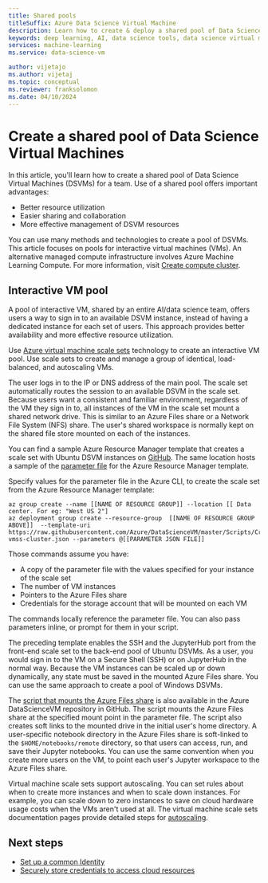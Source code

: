 ```yaml
---
title: Shared pools
titleSuffix: Azure Data Science Virtual Machine 
description: Learn how to create & deploy a shared pool of Data Science Virtual Machines (DSVMs) as a shared resource for a team.
keywords: deep learning, AI, data science tools, data science virtual machine, geospatial analytics, team data science process
services: machine-learning
ms.service: data-science-vm

author: vijetajo
ms.author: vijetaj
ms.topic: conceptual
ms.reviewer: franksolomon
ms.date: 04/10/2024
---
```


# Create a shared pool of Data Science Virtual Machines

In this article, you'll learn how to create a shared pool of Data Science Virtual Machines (DSVMs) for a team. Use of a shared pool offers important advantages:

- Better resource utilization
- Easier sharing and collaboration
- More effective management of DSVM resources

You can use many methods and technologies to create a pool of DSVMs. This article focuses on pools for interactive virtual machines (VMs). An alternative managed compute infrastructure involves Azure Machine Learning Compute. For more information, visit [Create compute cluster](../how-to-create-attach-compute-cluster.md).

## Interactive VM pool

A pool of interactive VM, shared by an entire AI/data science team, offers users a way to sign in to an available DSVM instance, instead of having a dedicated instance for each set of users. This approach provides better availability and more effective resource utilization.

Use [Azure virtual machine scale sets](../../virtual-machine-scale-sets/index.yml) technology to create an interactive VM pool. Use scale sets to create and manage a group of identical, load-balanced, and autoscaling VMs.

The user logs in to the IP or DNS address of the main pool. The scale set automatically routes the session to an available DSVM in the scale set. Because users want a consistent and familiar environment, regardless of the VM they sign in to, all instances of the VM in the scale set mount a shared network drive. This is similar to an Azure Files share or a Network File System (NFS) share. The user's shared workspace is normally kept on the shared file store mounted on each of the instances.

You can find a sample Azure Resource Manager template that creates a scale set with Ubuntu DSVM instances on [GitHub](https://raw.githubusercontent.com/Azure/DataScienceVM/master/Scripts/CreateDSVM/Ubuntu/dsvm-vmss-cluster.json). The same location hosts a sample of the [parameter file](https://raw.githubusercontent.com/Azure/DataScienceVM/master/Scripts/CreateDSVM/Ubuntu/dsvm-vmss-cluster.parameters.json) for the Azure Resource Manager template.

Specify values for the parameter file in the Azure CLI, to create the scale set from the Azure Resource Manager template:

```azurecli-interactive
az group create --name [[NAME OF RESOURCE GROUP]] --location [[ Data center. For eg: "West US 2"]
az deployment group create --resource-group  [[NAME OF RESOURCE GROUP ABOVE]]  --template-uri https://raw.githubusercontent.com/Azure/DataScienceVM/master/Scripts/CreateDSVM/Ubuntu/dsvm-vmss-cluster.json --parameters @[[PARAMETER JSON FILE]]
```

Those commands assume you have:

* A copy of the parameter file with the values specified for your instance of the scale set
* The number of VM instances
* Pointers to the Azure Files share
* Credentials for the storage account that will be mounted on each VM

The commands locally reference the parameter file. You can also pass parameters inline, or prompt for them in your script.  

The preceding template enables the SSH and the JupyterHub port from the front-end scale set to the back-end pool of Ubuntu DSVMs. As a user, you would sign in to the VM on a Secure Shell (SSH) or on JupyterHub in the normal way. Because the VM instances can be scaled up or down dynamically, any state must be saved in the mounted Azure Files share. You can use the same approach to create a pool of Windows DSVMs.

The [script that mounts the Azure Files share](https://raw.githubusercontent.com/Azure/DataScienceVM/master/Extensions/General/mountazurefiles.sh) is also available in the Azure DataScienceVM repository in GitHub. The script mounts the Azure Files share at the specified mount point in the parameter file. The script also creates soft links to the mounted drive in the initial user's home directory. A user-specific notebook directory in the Azure Files share is soft-linked to the `$HOME/notebooks/remote` directory, so that users can access, run, and save their Jupyter notebooks. You can use the same convention when you create more users on the VM, to point each user's Jupyter workspace to the Azure Files share.

Virtual machine scale sets support autoscaling. You can set rules about when to create more instances and when to scale down instances. For example, you can scale down to zero instances to save on cloud hardware usage costs when the VMs aren't used at all. The virtual machine scale sets documentation pages provide detailed steps for [autoscaling](../../virtual-machine-scale-sets/virtual-machine-scale-sets-autoscale-overview.md).

## Next steps

* [Set up a common Identity](dsvm-common-identity.md)
* [Securely store credentials to access cloud resources](dsvm-secure-access-keys.md)